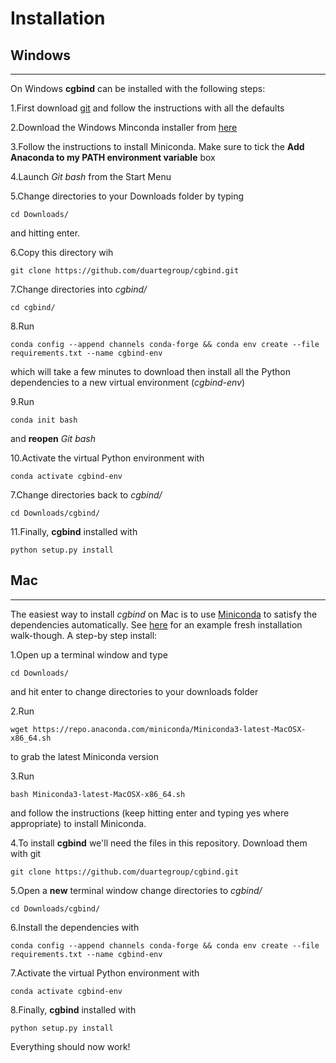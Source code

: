 # Installation
## Windows
***
On Windows **cgbind** can be installed with the following steps: 

1.First download [git](https://git-scm.com/download/win) and follow the instructions with all the defaults

2.Download the Windows Minconda installer from [here](https://docs.conda.io/en/latest/miniconda.html)

3.Follow the instructions to install Miniconda. Make sure to tick the **Add Anaconda to my PATH environment variable** 
box

4.Launch _Git bash_ from the Start Menu 

5.Change directories to your Downloads folder by typing
```
cd Downloads/
```
and hitting enter.

6.Copy this directory wih
```
git clone https://github.com/duartegroup/cgbind.git
```

7.Change directories into _cgbind/_
```
cd cgbind/
```

8.Run 
```
conda config --append channels conda-forge && conda env create --file requirements.txt --name cgbind-env
```
which will take a few minutes to download then install all the Python dependencies to a new virtual environment 
(_cgbind-env_)

9.Run
```
conda init bash
```
and **reopen** _Git bash_

10.Activate the virtual Python environment with
```
conda activate cgbind-env
```

7.Change directories back to _cgbind/_
```
cd Downloads/cgbind/
```

11.Finally, **cgbind** installed with
```
python setup.py install
```


## Mac
***
The easiest way to install *cgbind* on Mac is to use [Miniconda](https://docs.conda.io/en/latest/miniconda.html) 
to satisfy the dependencies automatically. See [here](https://vimeo.com/347275041) for an example fresh installation 
walk-though. A step-by step install:

1.Open up a terminal window and type 
```
cd Downloads/
```
and hit enter to change directories to your downloads folder

2.Run
```
wget https://repo.anaconda.com/miniconda/Miniconda3-latest-MacOSX-x86_64.sh
```
to grab the latest Miniconda version

3.Run
```
bash Miniconda3-latest-MacOSX-x86_64.sh
```
and follow the instructions (keep hitting enter and typing yes where appropriate) to install Miniconda. 

4.To install **cgbind** we'll need the files in this repository. Download them with git 
```
git clone https://github.com/duartegroup/cgbind.git
```
5.Open a **new** terminal window change directories to _cgbind/_
```
cd Downloads/cgbind/
```

6.Install the dependencies with
```
conda config --append channels conda-forge && conda env create --file requirements.txt --name cgbind-env
```
7.Activate the virtual Python environment with
```
conda activate cgbind-env
```
8.Finally, **cgbind** installed with
```
python setup.py install
```

Everything should now work! 

